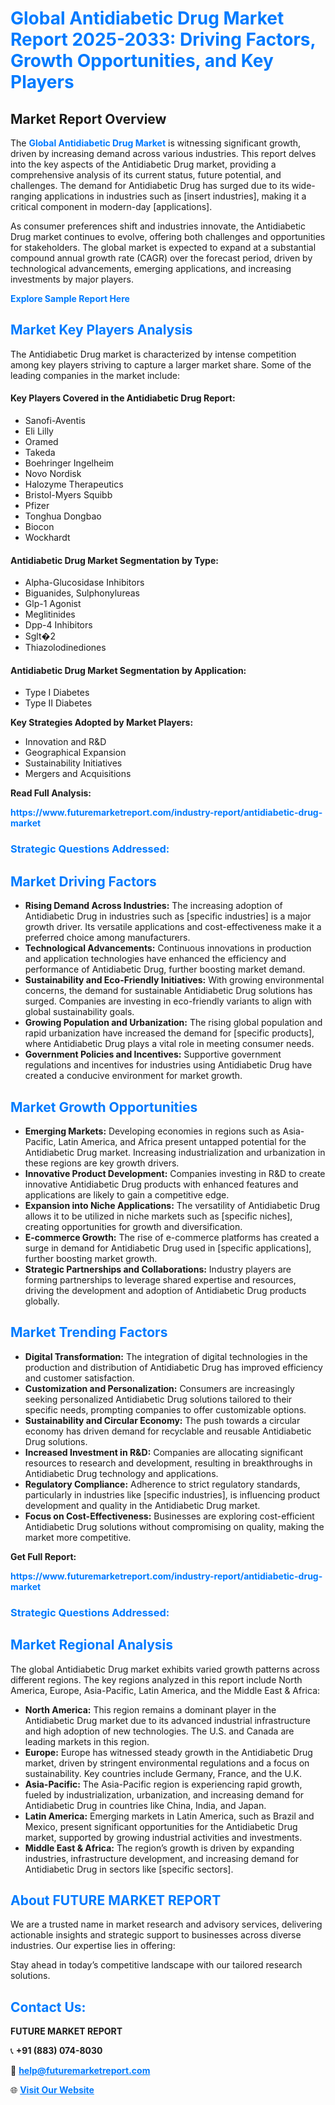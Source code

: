 <h1 style="color: #007BFF;">Global Antidiabetic Drug Market Report 2025-2033: Driving Factors, Growth Opportunities, and Key Players</h1>

<section id="overview">
<h2>Market Report Overview</h2>
<p>The <a href="https://www.futuremarketreport.com/industry-report/antidiabetic-drug-market" style="color: #007BFF; text-decoration: none;"><strong>Global Antidiabetic Drug Market</strong></a> is witnessing significant growth, driven by increasing demand across various industries. This report delves into the key aspects of the Antidiabetic Drug market, providing a comprehensive analysis of its current status, future potential, and challenges. The demand for Antidiabetic Drug has surged due to its wide-ranging applications in industries such as [insert industries], making it a critical component in modern-day [applications].</p>
<p>As consumer preferences shift and industries innovate, the Antidiabetic Drug market continues to evolve, offering both challenges and opportunities for stakeholders. The global market is expected to expand at a substantial compound annual growth rate (CAGR) over the forecast period, driven by technological advancements, emerging applications, and increasing investments by major players.</p>
</section>

<section id="overview">
<p><a href="https://www.futuremarketreport.com/request-sample/reportId=64237" style="color: #007BFF; text-decoration: none;"><strong>Explore Sample Report Here</strong></a></p>
</section>

<section id="key-players">
<h2 style="color: #007BFF;">Market Key Players Analysis</h2>
<p>The Antidiabetic Drug market is characterized by intense competition among key players striving to capture a larger market share. Some of the leading companies in the market include:</p>
<h4>Key Players Covered in the Antidiabetic Drug Report:</h4>
<ul><li>Sanofi-Aventis</li><li>Eli Lilly</li><li>Oramed</li><li>Takeda</li><li>Boehringer Ingelheim</li><li>Novo Nordisk</li><li>Halozyme Therapeutics</li><li>Bristol-Myers Squibb</li><li>Pfizer</li><li>Tonghua Dongbao</li><li>Biocon</li><li>Wockhardt</li></ul>
<h4>Antidiabetic Drug Market Segmentation by Type:</h4>
<ul><li>Alpha-Glucosidase Inhibitors</li><li>Biguanides, Sulphonylureas</li><li>Glp-1 Agonist</li><li>Meglitinides</li><li>Dpp-4 Inhibitors</li><li>Sglt�2</li><li>Thiazolodinediones</li></ul>

<h4>Antidiabetic Drug Market Segmentation by Application:</h4>
<ul><li>Type I Diabetes</li><li>Type II Diabetes</li></ul>
<p><strong>Key Strategies Adopted by Market Players:</strong></p>
<ul>
<li>Innovation and R&D</li>
<li>Geographical Expansion</li>
<li>Sustainability Initiatives</li>
<li>Mergers and Acquisitions</li>
</ul>
</section>

<section>
<p><strong>Read Full Analysis: </strong></p><a href="https://www.futuremarketreport.com/industry-report/antidiabetic-drug-market" style="color: #007BFF; text-decoration: none;"><strong>https://www.futuremarketreport.com/industry-report/antidiabetic-drug-market</strong></a>
<h3 style="color: #007BFF;">Strategic Questions Addressed:</h3>
</section>

<section id="driving-factors">
<h2 style="color: #007BFF;">Market Driving Factors</h2>
<ul>
<li><strong>Rising Demand Across Industries:</strong> The increasing adoption of Antidiabetic Drug in industries such as [specific industries] is a major growth driver. Its versatile applications and cost-effectiveness make it a preferred choice among manufacturers.</li>
<li><strong>Technological Advancements:</strong> Continuous innovations in production and application technologies have enhanced the efficiency and performance of Antidiabetic Drug, further boosting market demand.</li>
<li><strong>Sustainability and Eco-Friendly Initiatives:</strong> With growing environmental concerns, the demand for sustainable Antidiabetic Drug solutions has surged. Companies are investing in eco-friendly variants to align with global sustainability goals.</li>
<li><strong>Growing Population and Urbanization:</strong> The rising global population and rapid urbanization have increased the demand for [specific products], where Antidiabetic Drug plays a vital role in meeting consumer needs.</li>
<li><strong>Government Policies and Incentives:</strong> Supportive government regulations and incentives for industries using Antidiabetic Drug have created a conducive environment for market growth.</li>
</ul>
</section>

<section id="growth-opportunities">
<h2 style="color: #007BFF;">Market Growth Opportunities</h2>
<ul>
<li><strong>Emerging Markets:</strong> Developing economies in regions such as Asia-Pacific, Latin America, and Africa present untapped potential for the Antidiabetic Drug market. Increasing industrialization and urbanization in these regions are key growth drivers.</li>
<li><strong>Innovative Product Development:</strong> Companies investing in R&D to create innovative Antidiabetic Drug products with enhanced features and applications are likely to gain a competitive edge.</li>
<li><strong>Expansion into Niche Applications:</strong> The versatility of Antidiabetic Drug allows it to be utilized in niche markets such as [specific niches], creating opportunities for growth and diversification.</li>
<li><strong>E-commerce Growth:</strong> The rise of e-commerce platforms has created a surge in demand for Antidiabetic Drug used in [specific applications], further boosting market growth.</li>
<li><strong>Strategic Partnerships and Collaborations:</strong> Industry players are forming partnerships to leverage shared expertise and resources, driving the development and adoption of Antidiabetic Drug products globally.</li>
</ul>
</section>

<section id="trending-factors">
<h2 style="color: #007BFF;">Market Trending Factors</h2>
<ul>
<li><strong>Digital Transformation:</strong> The integration of digital technologies in the production and distribution of Antidiabetic Drug has improved efficiency and customer satisfaction.</li>
<li><strong>Customization and Personalization:</strong> Consumers are increasingly seeking personalized Antidiabetic Drug solutions tailored to their specific needs, prompting companies to offer customizable options.</li>
<li><strong>Sustainability and Circular Economy:</strong> The push towards a circular economy has driven demand for recyclable and reusable Antidiabetic Drug solutions.</li>
<li><strong>Increased Investment in R&D:</strong> Companies are allocating significant resources to research and development, resulting in breakthroughs in Antidiabetic Drug technology and applications.</li>
<li><strong>Regulatory Compliance:</strong> Adherence to strict regulatory standards, particularly in industries like [specific industries], is influencing product development and quality in the Antidiabetic Drug market.</li>
<li><strong>Focus on Cost-Effectiveness:</strong> Businesses are exploring cost-efficient Antidiabetic Drug solutions without compromising on quality, making the market more competitive.</li>
</ul>
</section>

<section>
<p><strong>Get Full Report: </strong></p><a href="https://www.futuremarketreport.com/industry-report/antidiabetic-drug-market" style="color: #007BFF; text-decoration: none;"><strong>https://www.futuremarketreport.com/industry-report/antidiabetic-drug-market</strong></a>
<h3 style="color: #007BFF;">Strategic Questions Addressed:</h3>
</section>


<section id="regional-analysis">
<h2 style="color: #007BFF;">Market Regional Analysis</h2>
<p>The global Antidiabetic Drug market exhibits varied growth patterns across different regions. The key regions analyzed in this report include North America, Europe, Asia-Pacific, Latin America, and the Middle East & Africa:</p>
<ul>
<li><strong>North America:</strong> This region remains a dominant player in the Antidiabetic Drug market due to its advanced industrial infrastructure and high adoption of new technologies. The U.S. and Canada are leading markets in this region.</li>
<li><strong>Europe:</strong> Europe has witnessed steady growth in the Antidiabetic Drug market, driven by stringent environmental regulations and a focus on sustainability. Key countries include Germany, France, and the U.K.</li>
<li><strong>Asia-Pacific:</strong> The Asia-Pacific region is experiencing rapid growth, fueled by industrialization, urbanization, and increasing demand for Antidiabetic Drug in countries like China, India, and Japan.</li>
<li><strong>Latin America:</strong> Emerging markets in Latin America, such as Brazil and Mexico, present significant opportunities for the Antidiabetic Drug market, supported by growing industrial activities and investments.</li>
<li><strong>Middle East & Africa:</strong> The region’s growth is driven by expanding industries, infrastructure development, and increasing demand for Antidiabetic Drug in sectors like [specific sectors].</li>
</ul>
</section>

<footer>
<h2 style="color: #007BFF;">About FUTURE MARKET REPORT</h2>
<p>We are a trusted name in market research and advisory services, delivering actionable insights and strategic support to businesses across diverse industries. Our expertise lies in offering:</p>

<p>Stay ahead in today’s competitive landscape with our tailored research solutions.</p>

<h2 style="color: #007BFF;">Contact Us:</h2>
<p><strong>FUTURE MARKET REPORT</strong></p>
<p>📞 <strong>+91 (883) 074-8030</strong></p>
<p>📧 <strong><a href="mailto:help@futuremarketreport.com" style="color: #007BFF;">help@futuremarketreport.com</a></strong></p>
<p>🌐 <strong><a href="https://www.futuremarketreport.com/" style="color: #007BFF;">Visit Our Website</a></strong></p>
</footer>